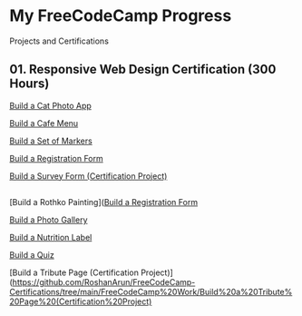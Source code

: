 # My FreeCodeCamp Progress

Projects and Certifications

## 01. Responsive Web Design Certification (300 Hours) 

[Build a Cat Photo App](https://github.com/RoshanArun/FreeCodeCamp-Certifications/tree/main/FreeCodeCamp%20Work/Build%20a%20CatPhotoApp)

[Build a Cafe Menu](https://github.com/RoshanArun/FreeCodeCamp-Certifications/tree/main/FreeCodeCamp%20Work/Build%20a%20Cafe%20Menu)

[Build a Set of Markers](https://github.com/RoshanArun/FreeCodeCamp-Certifications/tree/main/FreeCodeCamp%20Work/Build%20a%20Set%20of%20Markers)

[Build a Registration Form](https://github.com/RoshanArun/FreeCodeCamp-Certifications/tree/main/FreeCodeCamp%20Work/Build%20a%20Registration%20Form)

[Build a Survey Form (Certification Project)](https://github.com/RoshanArun/FreeCodeCamp-Certifications/tree/main/FreeCodeCamp%20Work/Build%20a%20Survey%20Form%20(Certification%20Project))

##

[Build a Rothko Painting]([Build a Registration Form](https://github.com/RoshanArun/FreeCodeCamp-Certifications/tree/main/FreeCodeCamp%20Work/Build%20a%20Registration%20Form)

[Build a Photo Gallery](https://github.com/RoshanArun/FreeCodeCamp-Certifications/tree/main/FreeCodeCamp%20Work/Build%20a%20Photo%20Gallery)

[Build a Nutrition Label](https://github.com/RoshanArun/FreeCodeCamp-Certifications/tree/main/FreeCodeCamp%20Work/Build%20a%20Nutrition%20Label)

[Build a Quiz](https://github.com/RoshanArun/FreeCodeCamp-Certifications/tree/main/FreeCodeCamp%20Work/Build%20a%20Quiz)

[Build a Tribute Page (Certification Project)](https://github.com/RoshanArun/FreeCodeCamp-Certifications/tree/main/FreeCodeCamp%20Work/Build%20a%20Tribute%20Page%20(Certification%20Project)


